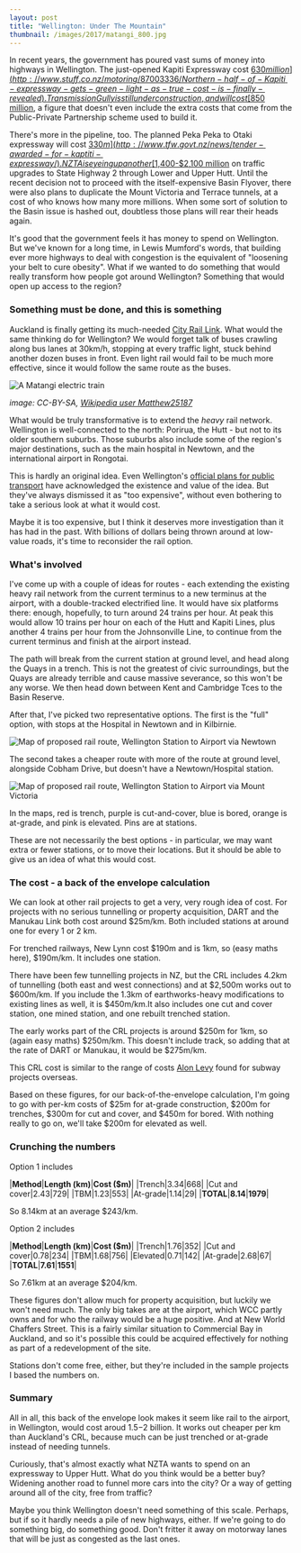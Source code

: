 ```yaml
---
layout: post
title: "Wellington: Under The Mountain"
thumbnail: /images/2017/matangi_800.jpg
---
```


In recent years, the government has poured vast sums of money into highways in Wellington. The just-opened Kapiti Expressway cost [$630 million](http://www.stuff.co.nz/motoring/87003336/Northern-half-of-Kapiti-expressway-gets-green-light-as-true-cost-is-finally-revealed). Transmission Gully is still under construction, and will cost [$850 million](http://www.nzta.govt.nz/projects/wellington-northern-corridor/transmission-gully/), a figure that doesn't even include the extra costs that come from the Public-Private Partnership scheme used to build it.

There's more in the pipeline, too. The planned Peka Peka to Otaki expressway will cost [$330m](http://www.tfw.govt.nz/news/tender-awarded-for-kaptiti-expressway/). NZTA is eyeing up another [$1,400-$2,100 million](https://www.nzta.govt.nz/assets/About-us-2/docs/board-meeting-minutes-2016/minutes-20161010.pdf) on traffic upgrades to State Highway 2 through Lower and Upper Hutt. Until the recent decision not to proceed with the itself-expensive Basin Flyover, there were also plans to duplicate the Mount Victoria and Terrace tunnels, at a cost of who knows how many more millions. When some sort of solution to the Basin issue is hashed out, doubtless those plans will rear their heads again.

It's good that the government feels it has money to spend on Wellington. But we've known for a long time, in Lewis Mumford's words, that building ever more highways to deal with congestion is the equivalent of "loosening your belt to cure obesity". What if we wanted to do something that would really transform how people got around Wellington? Something that would open up access to the region?

### Something must be done, and this is something

Auckland is finally getting its much-needed [City Rail Link](https://at.govt.nz/projects-roadworks/city-rail-link/). What would the same thinking do for Wellington? We would forget talk of buses crawling along bus lanes at 30km/h, stopping at every traffic light, stuck behind another dozen buses in front. Even light rail would fail to be much more effective, since it would follow the same route as the buses.

![A Matangi electric train](/images/2017/matangi_800.jpg)

*image: CC-BY-SA, [Wikipedia user Matthew25187](https://commons.wikimedia.org/wiki/File:NZR_FP_class_01.JPG)*

What would be truly transformative is to extend the _heavy_ rail network. Wellington is well-connected to the north: Porirua, the Hutt - but not to its older southern suburbs. Those suburbs also include some of the region's major destinations, such as the main hospital in Newtown, and the international airport in Rongotai.

This is hardly an original idea. Even Wellington's [official plans for public transport](http://www.gw.govt.nz/ptspinestudy/) have acknowledged the existence and value of the idea. But they've always dismissed it as "too expensive", without even bothering to take a serious look at what it would cost.

Maybe it is too expensive, but I think it deserves more investigation than it has had in the past. With billions of dollars being thrown around at low-value roads, it's time to reconsider the rail option.

### What's involved

I've come up with a couple of ideas for routes - each extending the existing heavy rail network from the current terminus to a new terminus at the airport, with a double-tracked electrified line. It would have six platforms there: enough, hopefully, to turn around 24 trains per hour. At peak this would allow 10 trains per hour on each of the Hutt and Kapiti Lines, plus another 4 trains per hour from the Johnsonville Line, to continue from the current terminus and finish at the airport instead.

The path will break from the current station at ground level, and head along the Quays in a trench. This is not the greatest of civic surroundings, but the Quays are already terrible and cause massive severance, so this won't be any worse. We then head down between Kent and Cambridge Tces to the Basin Reserve.

After that, I've picked two representative options. The first is the "full" option, with stops at the Hospital in Newtown and in Kilbirnie.

![Map of proposed rail route, Wellington Station to Airport via Newtown](/images/2017/wellington-rail-n.png)

The second takes a cheaper route with more of the route at ground level, alongside Cobham Drive, but doesn't have a Newtown/Hospital station.

![Map of proposed rail route, Wellington Station to Airport via Mount Victoria](/images/2017/wellington-rail-h.png)

In the maps, red is trench, purple is cut-and-cover, blue is bored, orange is at-grade, and pink is elevated. Pins are at stations.

These are not necessarily the best options - in particular, we may want extra or fewer stations, or to move their locations. But it should be able to give us an idea of what this would cost.

### The cost - a back of the envelope calculation

We can look at other rail projects to get a very, very rough idea of cost. For projects with no serious tunnelling or property acquisition, DART and the Manukau Link both cost around $25m/km. Both included stations at around one for every 1 or 2 km.

For trenched railways, New Lynn cost $190m and is 1km, so (easy maths here), $190m/km. It includes one station.

There have been few tunnelling projects in NZ, but the CRL includes 4.2km of tunnelling (both east and west connections) and at $2,500m works out to $600m/km. If you include the 1.3km of earthworks-heavy modifications to existing lines as well, it is $450m/km.It also includes one cut and cover station, one mined station, and one rebuilt trenched station.

The early works part of the CRL projects is around $250m for 1km, so (again easy maths) $250m/km. This doesn't include track, so adding that at the rate of DART or Manukau, it would be $275m/km.

This CRL cost is similar to the range of costs [Alon Levy](http://transportblog.co.nz/2016/10/05/the-costs-of-tunnelling/) found for subway projects overseas.

Based on these figures, for our back-of-the-envelope calculation, I'm going to go with per-km costs of $25m for at-grade construction, $200m for trenches, $300m for cut and cover, and $450m for bored. With nothing really to go on, we'll take $200m for elevated as well.

### Crunching the numbers

Option 1 includes 
	
|**Method**|**Length (km)**|**Cost ($m)**|
|Trench|3.34|668|
|Cut and cover|2.43|729|
|TBM|1.23|553|
|At-grade|1.14|29|
|**TOTAL**|**8.14**|**1979**|

So 8.14km at an average $243/km.

Option 2 includes

|**Method**|**Length (km)**|**Cost ($m)**|
|Trench|1.76|352|
|Cut and cover|0.78|234|
|TBM|1.68|756|
|Elevated|0.71|142|
|At-grade|2.68|67|
|**TOTAL**|**7.61**|**1551**|

So 7.61km at an average $204/km.

These figures don't allow much for property acquisition, but luckily we won't need much. The only big takes are at the airport, which WCC partly owns and for who the railway would be a huge positive. And at New World Chaffers Street. This is a fairly similar situation to Commercial Bay in Auckland, and so it's possible this could be acquired effectively for nothing as part of a redevelopment of the site.

Stations don't come free, either, but they're included in the sample projects I based the numbers on.

### Summary

All in all, this back of the envelope look makes it seem like rail to the airport, in Wellington, would cost aroud $1.5-$2 billion. It works out cheaper per km than Auckland's CRL, because much can be just trenched or at-grade instead of needing tunnels. 

Curiously, that's almost exactly what NZTA wants to spend on an expressway to Upper Hutt. What do you think would be a better buy? Widening another road to funnel more cars into the city? Or a way of getting around all of the city, free from traffic?

Maybe you think Wellington doesn't need something of this scale. Perhaps, but if so it hardly needs a pile of new highways, either. If we're going to do something big, do something good. Don't fritter it away on motorway lanes that will be just as congested as the last ones.
